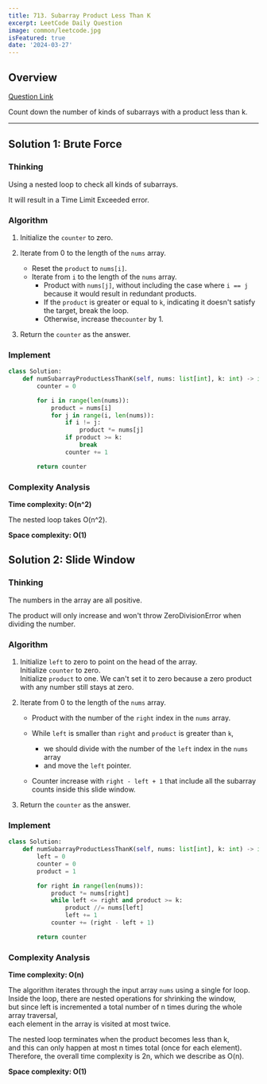 ```yaml
---
title: 713. Subarray Product Less Than K
excerpt: LeetCode Daily Question
image: common/leetcode.jpg
isFeatured: true
date: '2024-03-27'
---
```


## Overview

[Question Link](https://leetcode.com/problems/subarray-product-less-than-k/description/)

Count down the number of kinds of subarrays with a product less than k.

---

## Solution 1: Brute Force

### Thinking

Using a nested loop to check all kinds of subarrays.

It will result in a Time Limit Exceeded error.

### Algorithm

1. Initialize the `counter` to zero.

2. Iterate from 0 to the length of the `nums` array.

   - Reset the `product` to `nums[i]`.
   - Iterate from `i` to the length of the `nums` array.
     - Product with `nums[j]`, without including the case where `i == j` because it would result in redundant products.
     - If the `product` is greater or equal to `k`, indicating it doesn't satisfy the target, break the loop.
     - Otherwise, increase the`counter` by 1.

3. Return the `counter` as the answer.

### Implement

```python
class Solution:
    def numSubarrayProductLessThanK(self, nums: list[int], k: int) -> int:
        counter = 0

        for i in range(len(nums)):
            product = nums[i]
            for j in range(i, len(nums)):
                if i != j:
                    product *= nums[j]
                if product >= k:
                    break
                counter += 1

        return counter
```

### Complexity Analysis

**Time complexity: O(n^2)**

The nested loop takes O(n^2).

**Space complexity: O(1)**

## Solution 2: Slide Window

### Thinking

The numbers in the array are all positive.

The product will only increase and won't throw ZeroDivisionError when dividing the number.

### Algorithm

1. Initialize `left` to zero to point on the head of the array.\
   Initialize `counter` to zero.\
   Initialize `product` to one. We can't set it to zero because a zero product with any number still stays at zero.

2. Iterate from 0 to the length of the `nums` array.

   - Product with the number of the `right` index in the `nums` array.

   - While `left` is smaller than `right` and `product` is greater than `k`,
     - we should divide with the number of the `left` index in the `nums` array
     - and move the `left` pointer.
   - Counter increase with `right - left + 1` that include all the subarray counts inside this slide window.

3. Return the `counter` as the answer.

### Implement

```python
class Solution:
    def numSubarrayProductLessThanK(self, nums: list[int], k: int) -> int:
        left = 0
        counter = 0
        product = 1

        for right in range(len(nums)):
            product *= nums[right]
            while left <= right and product >= k:
                product //= nums[left]
                left += 1
            counter += (right - left + 1)

        return counter
```

### Complexity Analysis

**Time complexity: O(n)**

The algorithm iterates through the input array `nums` using a single for loop.\
Inside the loop, there are nested operations for shrinking the window,\
but since left is incremented a total number of n times during the whole array traversal,\
each element in the array is visited at most twice.

The nested loop terminates when the product becomes less than k,\
and this can only happen at most n times total (once for each element).\
Therefore, the overall time complexity is 2n, which we describe as O(n).

**Space complexity: O(1)**
